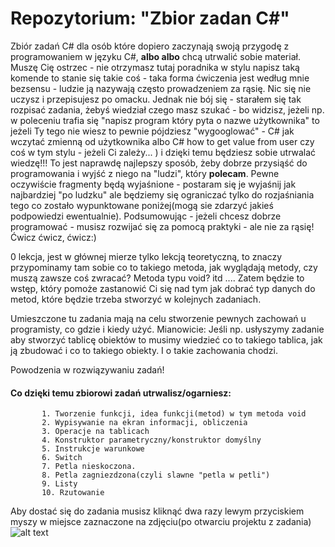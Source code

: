 # Repozytorium: "Zbior zadan C#"
Zbiór zadań C# dla osób które dopiero zaczynają swoją przygodę z programowaniem w języku C#,
__albo albo__ chcą utrwalić sobie materiał. Muszę Cię ostrzec - nie otrzymasz tutaj poradnika w stylu
napisz taką komende to stanie się takie coś - taka forma ćwiczenia jest według mnie bezsensu - ludzie ją nazywają
często prowadzeniem za rąsię. Nic się nie uczysz i przepisujesz po omacku. Jednak nie bój się - starałem się tak rozpisać
zadania, żebyś wiedział czego masz szukać - bo widzisz, jeżeli np. w poleceniu trafia się
"napisz program który pyta o nazwe użytkownika" to jeżeli Ty tego nie wiesz to pewnie
pójdziesz "wygooglować" - C# jak wczytać zmienną od użytkownika albo C# how to get value from user
czy coś w tym stylu - jeżeli Ci zależy... ) i dzięki temu będziesz sobie utrwalać wiedzę!!! To jest naprawdę
najlepszy sposób, żeby dobrze przysiąść do programowania i wyjść z niego na "ludzi", który __polecam__. 
Pewne oczywiście fragmenty będą wyjaśnione - postaram się je wyjaśnij jak najbardziej "po ludzku" ale będziemy się ograniczać tylko do rozjaśniania tego co zostało wypunktowane poniżej(mogą sie zdarzyć jakieś podpowiedzi ewentualnie). Podsumowując - jeżeli chcesz dobrze programować - musisz rozwijać się za pomocą praktyki - ale nie za rąsię! Ćwicz ćwicz, ćwicz:)

0 lekcja, jest w głównej mierze tylko lekcją teoretyczną, to znaczy przypominamy tam sobie
co to takiego metoda, jak wyglądają metody, czy muszą zawsze coś zwracać? Metoda typu void?
itd .... Zatem będzie to wstęp, który pomoże zastanowić Ci się nad tym jak dobrać typ danych
do metod, które będzie trzeba stworzyć w kolejnych zadaniach. 


Umieszczone tu zadania mają na celu stworzenie pewnych zachowań u programisty, co gdzie i kiedy
użyć. Mianowicie: Jeśli np. usłyszymy zadanie aby stworzyć tablicę obiektów to musimy wiedzieć
co to takiego tablica, jak ją zbudować i co to takiego obiekty. I o takie zachowania chodzi.


Powodzenia w rozwiązywaniu zadań!

#### Co dzięki temu zbiorowi zadań utrwalisz/ogarniesz: ####

           1. Tworzenie funkcji, idea funkcji(metod) w tym metoda void
           2. Wypisywanie na ekran informacji, obliczenia 
           3. Operacje na tablicach
           4. Konstruktor parametryczny/konstruktor domyślny
           5. Instrukcje warunkowe
           6. Switch
           7. Petla nieskoczona.
           8. Petla zagniezdzona(czyli slawne "petla w petli")
           9. Listy
           10. Rzutowanie

		   
		   
Aby dostać się do zadania musisz kliknąć dwa razy lewym przyciskiem myszy w miejsce zaznaczone na zdjęciu(po otwarciu projektu z zadania)
![alt text](https://image.ibb.co/nthMzo/pami.png)